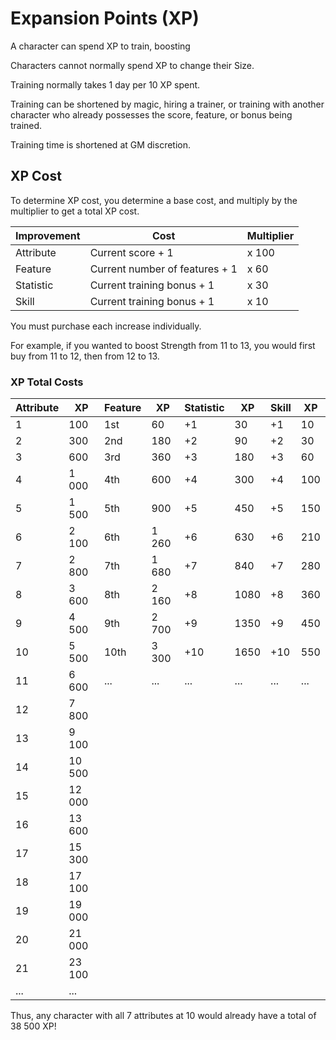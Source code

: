# Expansion Points (XP)

A character can spend XP to train, boosting 

Characters cannot normally spend XP to change their Size.

Training normally takes 1 day per 10 XP spent.

Training can be shortened by magic, hiring a trainer, or training with another character who already possesses the score, feature, or bonus being trained.

Training time is shortened at GM discretion.

## XP Cost

To determine XP cost, you determine a base cost, and multiply by the multiplier to get a total XP cost.

| Improvement | Cost | Multiplier |
|-|-|-|
| Attribute | Current score + 1 | x 100 |
| Feature | Current number of features + 1 | x 60 |
| Statistic | Current training bonus + 1 | x 30 |
| Skill | Current training bonus + 1 | x 10 |

You must purchase each increase individually.

For example, if you wanted to boost Strength from 11 to 13, you would first buy from 11 to 12, then from 12 to 13.

### XP Total Costs

| Attribute | XP | Feature | XP | Statistic | XP | Skill | XP |
|-|-|-|-|-|-|-|-|
| 1 | 100 | 1st | 60 | +1 | 30 | +1 | 10 |
| 2 | 300 | 2nd | 180 | +2 | 90 | +2 | 30 |
| 3 | 600 | 3rd | 360 | +3 | 180 | +3 | 60 |
| 4 | 1 000 | 4th | 600 | +4 | 300 | +4 | 100 |
| 5 | 1 500 | 5th | 900 | +5 | 450 | +5 | 150 |
| 6 | 2 100 | 6th | 1 260 | +6 | 630 | +6 | 210 |
| 7 | 2 800 | 7th | 1 680 | +7 | 840 | +7 | 280 |
| 8 | 3 600 | 8th | 2 160 | +8 | 1080 | +8 | 360 |
| 9 | 4 500 | 9th | 2 700 | +9 | 1350 | +9 | 450 |
| 10 | 5 500 | 10th | 3 300 | +10 | 1650 | +10 | 550 |
| 11 | 6 600 | ... | ... | ... | ... | ... | ... |
| 12 | 7 800 | | | | | | |
| 13 | 9 100 | | | | | | |
| 14 | 10 500 | | | | | | |
| 15 | 12 000 | | | | | | |
| 16 | 13 600 | | | | | | |
| 17 | 15 300 | | | | | | |
| 18 | 17 100 | | | | | | |
| 19 | 19 000 | | | | | | |
| 20 | 21 000 | | | | | | |
| 21 | 23 100 | | | | | | |
| ... | ... | | | | | | |

Thus, any character with all 7 attributes at 10 would already have a total of 38 500 XP!
